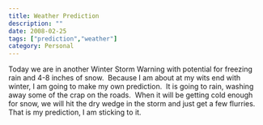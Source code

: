 ```yaml
---
title: Weather Prediction
description: ""
date: 2008-02-25
tags: ["prediction","weather"]
category: Personal
---
```



<p>Today we are in another Winter Storm Warning with potential for freezing rain and 4-8 inches of snow.&nbsp; Because I am about at my wits end with winter, I am going to make my own prediction.&nbsp; It is going to rain, washing away some of the crap on the roads.&nbsp; When it will be getting cold enough for snow, we will hit the dry wedge in the storm and just get a few flurries.&nbsp; That is my prediction, I am sticking to it.</p>
